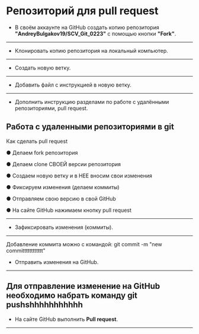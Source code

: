 # Репозиторий для **pull request**

* В своём аккаунте на GitHub создать копию репозитория **"AndreyBulgakov19/SCV_Git_0223"** с помощью кнопки **"Fork"**.

---

* Клонировать копию репозитория на локальный компьютер.

---

* Создать новую ветку.

---

* Добавить файл с инструкцией в новую ветку.

---

* Дополнить инструкцию разделами по работе с удалёнными репозиториями, pull request.

## Работа с удаленными репозиториями в git

Как сделать pull request

● Делаем fork репозитория

● Делаем clone СВОЕЙ версии репозитория

● Создаем новую ветку и в НЕЕ вносим свои изменения

● Фиксируем изменения (делаем коммиты)

● Отправляем свою версию в свой GitHub

● На сайте GitHub нажимаем кнопку pull request

---


* Зафиксировать изменения (коммиты).

---
Добавление коммита можно с командой:
git commit -m "new committtttttttttt"

* Отправить изменения на GitHub.

---

Для отправление изменение на GitHub необходимо
набрать команду git pushshhhhhhhhhhh
---

* На сайте GitHub выполнить **Pull request**.

---
